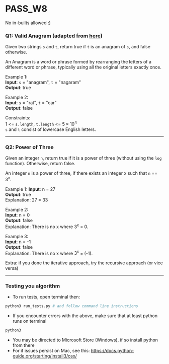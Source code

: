 # PASS_W8
No in-builts allowed :)

### Q1: Valid Anagram (adapted from [here](https://leetcode.com/problems/valid-anagram/description/))
Given two strings `s` and `t`, return true if `t` is an anagram of `s`, and false otherwise.

An Anagram is a word or phrase formed by rearranging the letters of a different word or phrase, typically using all the original letters exactly once.

Example 1:  
**Input**: `s` = "anagram", `t` = "nagaram"  
**Output**: true  

Example 2:  
**Input**: `s` = "rat", `t` = "car"  
**Output**: false

Constraints:  
1 <= `s.length`, `t.length` <= $5 \times 10^4$  
`s` and `t` consist of lowercase English letters.

---

### Q2: Power of Three 
Given an integer `n`, return true if it is a power of three (without using the `log` function). Otherwise, return false.

An integer `n` is a power of three, if there exists an integer x such that `n` == $3^x$.

Example 1:
**Input**: n = 27  
**Output**: true  
Explanation: 27 = 33


Example 2:  
**Input**: n = 0  
**Output**: false  
Explanation: There is no x where $3^x$ = 0.

Example 3:  
**Input**: n = -1  
**Output**: false  
Explanation: There is no x where $3^x$ = (-1).

Extra: if you done the iterative approach, try the recursive approach (or vice versa)

---
### Testing you algorithm
- To run tests, open terminal then:
```sh
python3 run_tests.py # and follow command line instructions
```

- If you encounter errors with the above, make sure that at least python runs on terminal
```sh
python3
```

- You may be directed to Microsoft Store (Windows), if so install python from there
- For if issues persist on Mac,  see this: https://docs.python-guide.org/starting/install3/osx/

